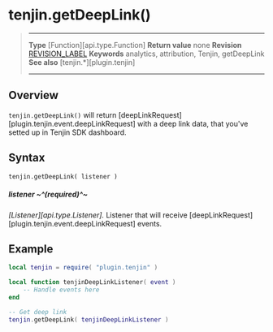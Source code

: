 # tenjin.getDeepLink()

> --------------------- ------------------------------------------------------------------------------------------
> __Type__              [Function][api.type.Function]
> __Return value__		none
> __Revision__          [REVISION_LABEL](REVISION_URL)
> __Keywords__          analytics, attribution, Tenjin, getDeepLink
> __See also__			[tenjin.*][plugin.tenjin]
> --------------------- ------------------------------------------------------------------------------------------


## Overview

`tenjin.getDeepLink()` will return [deepLinkRequest][plugin.tenjin.event.deepLinkRequest] with a deep link data, that you've setted up in Tenjin SDK dashboard.


## Syntax

	tenjin.getDeepLink( listener )

##### listener ~^(required)^~
_[Listener][api.type.Listener]._ Listener that will receive [deepLinkRequest][plugin.tenjin.event.deepLinkRequest] events.


## Example

``````lua
local tenjin = require( "plugin.tenjin" )

local function tenjinDeepLinkListener( event )
	-- Handle events here
end

-- Get deep link
tenjin.getDeepLink( tenjinDeepLinkListener )
``````

